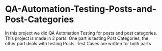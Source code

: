 # QA-Automation-Testing-Posts-and-Post-Categories
In this project we did QA Automation Testing for posts and post categories. This project is made in 2 parts. One part is testing Post Categories, the other part deals with testing Posts. Test Cases are written for both parts

